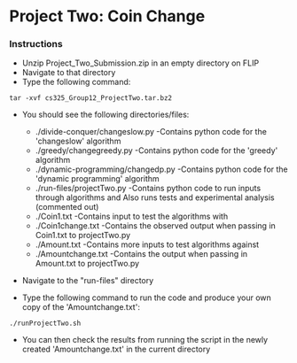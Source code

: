 Project Two: Coin Change
===

### Instructions

* Unzip Project_Two_Submission.zip in an empty directory on FLIP  
* Navigate to that directory
* Type the following command:

```
tar -xvf cs325_Group12_ProjectTwo.tar.bz2
```

* You should see the following directories/files:

  * ./divide-conquer/changeslow.py   -Contains python code for the 'changeslow' algorithm
  * ./greedy/changegreedy.py  -Contains python code for the 'greedy' algorithm
  * ./dynamic-programming/changedp.py   -Contains python code for the 'dynamic programming' algorithm
  * ./run-files/projectTwo.py   -Contains python code to run inputs through algorithms and Also runs tests and experimental analysis (commented out)
  * ./Coin1.txt   -Contains input to test the algorithms with
  * ./Coin1change.txt   -Contains the observed output when passing in Coin1.txt to projectTwo.py
  * ./Amount.txt  -Contains more inputs to test algorithms against
  * ./Amountchange.txt  -Contains the output when passing in Amount.txt to projectTwo.py
* Navigate to the "run-files" directory
* Type the following command to run the code and produce your own copy of the 'Amountchange.txt': 

```
./runProjectTwo.sh
```

* You can then check the results from running the script in the newly created 'Amountchange.txt' in the current directory
